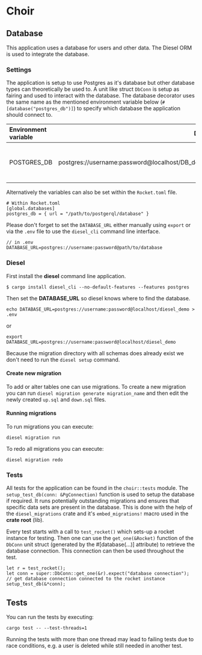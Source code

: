 # Choir

## Database

This application uses a database for users and other data. The Diesel ORM is used to integrate
the database.

### Settings

The application is setup to use Postgres as it's database but other database types can theoretically
be used to. A unit like struct `DbConn` is setup as fairing and used to interact with the database. The database
decorator uses the same name as the mentioned environment variable below (`#[database("postgres_db")]`) to
specify which database the application should connect to.

| Environment variable | Data | Description |
|:---------------------|-----:|------------:|
| POSTGRES\_DB         | postgres://username:password@localhost/DB\_demo | Address of the postgers server to use |

Alternatively the variables can also be set within the `Rocket.toml` file.

```
# Within Rocket.toml
[global.databases]
postgres_db = { url = "/path/to/postgerql/database" }
```

Please don't forget to set the `DATABASE_URL` either manually using `export` or
via the `.env` file to use the `diesel_cli` command line interface.

```
// in .env
DATABASE_URL=postgres://username:password@path/to/database
```

### Diesel

First install the __diesel__ command line application.

```
$ cargo install diesel_cli --no-default-features --features postgres
```

Then set the **DATABASE_URL** so diesel knows where to find the database.

```
echo DATABASE_URL=postgres://username:password@localhost/diesel_demo > .env
```

or

```
export  DATABASE_URL=postgres://username:password@localhost/diesel_demo
```

Because the migration directory with all schemas does already exist we don't need
to run the `diesel setup` command.

#### Create new migration

To add or alter tables one can use migrations. To create a new migration you can run
`diesel migration generate migration_name` and then edit the newly created `up.sql` and
`down.sql` files.

#### Running migrations

To run migrations you can execute:

```
diesel migration run
```

To redo all migrations you can execute:

```
diesel migration redo
```

### Tests

All tests for the application can be found in the `choir::tests` module. The `setup_test_db(conn: &PgConnection)`
function is used to setup the database if required. It runs potentially outstanding migrations
and ensures that specific data sets are present in the database. This is done with the help
of the `diesel_migrations` crate and it's `embed_migrations!` macro used in the __crate root__ (lib).

Every test starts with a call to `test_rocket()` which sets-up a rocket instance for testing. Then one can
use the `get_one(&Rocket)` function of the `DbConn` unit struct (generated by the #[database(...)] attribute)
to retrieve the database connection. This connection can then be used throughout the test.

```
let r = test_rocket();
let conn = super::DbConn::get_one(&r).expect("database connection"); // get database connection connected to the rocket instance
setup_test_db(&*conn);
```

## Tests

You can run the tests by executing:

```
cargo test -- --test-threads=1
```

Running the tests with more than one thread may lead
to failing tests due to race conditions, e.g. a user
is deleted while still needed in another test.
